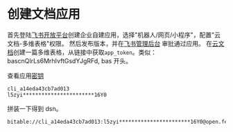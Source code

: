 
# 创建文档应用

首先登陆[飞书开放平台](https://open.feishu.cn/app?lang=zh-CN)创建企业自建应用，选择"机器人/网页/小程序"，配置"云文档-多维表格"权限。
然后发布版本，并在[飞书管理后台](https://www.feishu.cn/admin/appCenter/audit) 审批通过应用。
在[云文档](https://www.feishu.cn/drive/home)创建一篇多维表格，从链接中获取`app_token`。类似：bascnQIrLs6MrhIvftGsdYJgRFd, bas 开头。

查看应用[密钥](https://open.feishu.cn/app/cli_a14eda43cb7ad013/baseinfo)
```
cli_a14eda43cb7ad013
l5zyi***********************16Y0
```
拼装一下得到 dsn。
```
bitable://cli_a14eda43cb7ad013:l5zyi***********************16Y0@open.feishu.cn/bascnQIrLs6MrhIvftGsdYJgRFd
```

